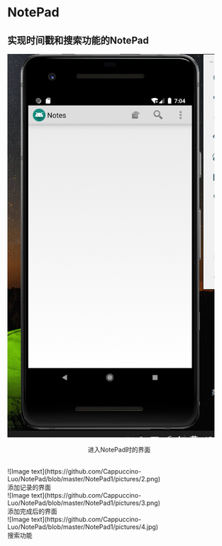 # NotePad
## 实现时间戳和搜索功能的NotePad  <br>
![Image text](https://github.com/Cappuccino-Luo/NotePad/blob/master/NotePad1/pictures/1.png)  <br>
<p align="center">进入NotePad时的界面</p>  <br>
![Image text](https://github.com/Cappuccino-Luo/NotePad/blob/master/NotePad1/pictures/2.png)  <br>
添加记录的界面  <br>
![Image text](https://github.com/Cappuccino-Luo/NotePad/blob/master/NotePad1/pictures/3.png)  <br>
添加完成后的界面  <br>
![Image text](https://github.com/Cappuccino-Luo/NotePad/blob/master/NotePad1/pictures/4.jpg)  <br>
搜索功能  <br>
